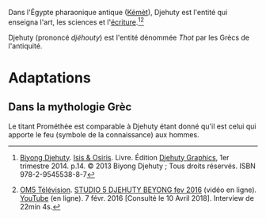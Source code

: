 <!-- TITLE: Djehuty / Thot -->
<!-- SUBTITLE: Présentation de Djehuty -->

Dans l'Égypte pharaonique antique ([Kémèt](/geographie/empire/afrique/nord-est/kmt)), Djehuty est l'entité qui enseigna l'art, les sciences et l'[écriture](/ecriture/hieroglyphe/mdw-ntr).[^1][^2]

Djehuty (prononcé *djéhouty*) est l'entité dénommée *Thot* par les Grècs de l'antiquité.

# Adaptations
## Dans la mythologie Grèc
Le titant Prométhée est comparable à Djehuty étant donné qu'il est celui qui apporte le feu (symbole de la connaissance) aux hommes.


[^1]: [Biyong Djehuty](/personnalite/homme/ecrivain/afrique/ouest/pays/cameroun/djehuty-biyong). [Isis & Osiris](/ouvrage/kemty/isis-et-osiris). Livre. Édition [Djehuty Graphics](/organisme/djehuty-graphics), 1er trimestre 2014. p.14. © 2013 Biyong Djehuty ; Tous droits réservés. ISBN 978-2-9545538-8-7
[^2]: [OM5 Télévision](https://www.youtube.com/channel/UCaLMmJOTQdWCqEkteyDnn4w). [STUDIO 5 DJEHUTY BEYONG fev 2016](https://www.youtube.com/watch?time_continue=4&v=B3JxH7JnGsc) (vidéo en ligne). [YouTube](https://www.youtube.com) (en ligne).  7 févr. 2016 [Consulté le 10 Avril 2018]. Interview de 22min 4s.